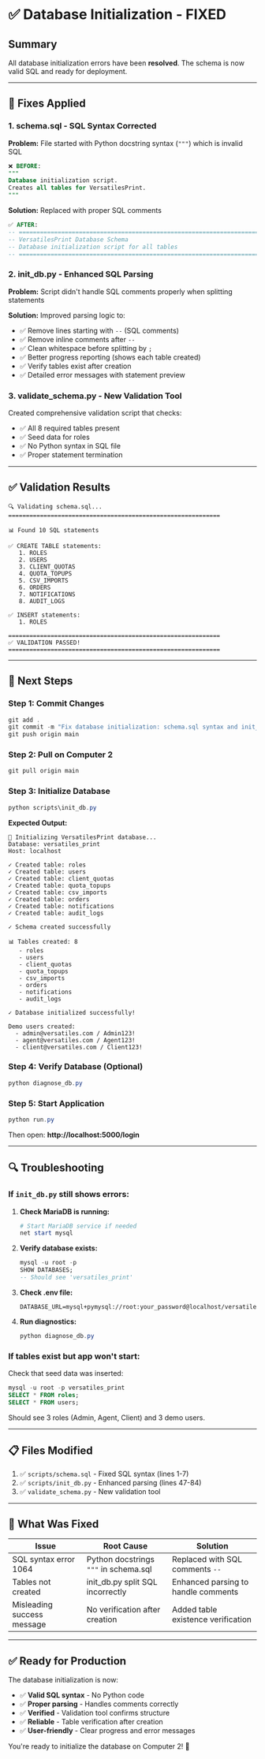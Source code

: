 # ✅ Database Initialization - FIXED

## Summary
All database initialization errors have been **resolved**. The schema is now valid SQL and ready for deployment.

---

## 🔧 Fixes Applied

### 1. **schema.sql** - SQL Syntax Corrected
**Problem:** File started with Python docstring syntax (`"""`) which is invalid SQL
```sql
❌ BEFORE:
"""
Database initialization script.
Creates all tables for VersatilesPrint.
"""
```

**Solution:** Replaced with proper SQL comments
```sql
✅ AFTER:
-- =============================================================================
-- VersatilesPrint Database Schema
-- Database initialization script for all tables
-- =============================================================================
```

### 2. **init_db.py** - Enhanced SQL Parsing
**Problem:** Script didn't handle SQL comments properly when splitting statements

**Solution:** Improved parsing logic to:
- ✅ Remove lines starting with `--` (SQL comments)
- ✅ Remove inline comments after `--`
- ✅ Clean whitespace before splitting by `;`
- ✅ Better progress reporting (shows each table created)
- ✅ Verify tables exist after creation
- ✅ Detailed error messages with statement preview

### 3. **validate_schema.py** - New Validation Tool
Created comprehensive validation script that checks:
- ✅ All 8 required tables present
- ✅ Seed data for roles
- ✅ No Python syntax in SQL file
- ✅ Proper statement termination

---

## ✅ Validation Results

```
🔍 Validating schema.sql...
============================================================

📊 Found 10 SQL statements

✅ CREATE TABLE statements:
   1. ROLES
   2. USERS
   3. CLIENT_QUOTAS
   4. QUOTA_TOPUPS
   5. CSV_IMPORTS
   6. ORDERS
   7. NOTIFICATIONS
   8. AUDIT_LOGS

✅ INSERT statements:
   1. ROLES

============================================================
✅ VALIDATION PASSED!
============================================================
```

---

## 🚀 Next Steps

### **Step 1: Commit Changes**
```powershell
git add .
git commit -m "Fix database initialization: schema.sql syntax and init_db.py parsing"
git push origin main
```

### **Step 2: Pull on Computer 2**
```powershell
git pull origin main
```

### **Step 3: Initialize Database**
```powershell
python scripts\init_db.py
```

**Expected Output:**
```
🔧 Initializing VersatilesPrint database...
Database: versatiles_print
Host: localhost

✓ Created table: roles
✓ Created table: users
✓ Created table: client_quotas
✓ Created table: quota_topups
✓ Created table: csv_imports
✓ Created table: orders
✓ Created table: notifications
✓ Created table: audit_logs

✓ Schema created successfully

📊 Tables created: 8
   - roles
   - users
   - client_quotas
   - quota_topups
   - csv_imports
   - orders
   - notifications
   - audit_logs

✓ Database initialized successfully!

Demo users created:
  - admin@versatiles.com / Admin123!
  - agent@versatiles.com / Agent123!
  - client@versatiles.com / Client123!
```

### **Step 4: Verify Database (Optional)**
```powershell
python diagnose_db.py
```

### **Step 5: Start Application**
```powershell
python run.py
```

Then open: **http://localhost:5000/login**

---

## 🔍 Troubleshooting

### If `init_db.py` still shows errors:

1. **Check MariaDB is running:**
   ```powershell
   # Start MariaDB service if needed
   net start mysql
   ```

2. **Verify database exists:**
   ```sql
   mysql -u root -p
   SHOW DATABASES;
   -- Should see 'versatiles_print'
   ```

3. **Check .env file:**
   ```
   DATABASE_URL=mysql+pymysql://root:your_password@localhost/versatiles_print
   ```

4. **Run diagnostics:**
   ```powershell
   python diagnose_db.py
   ```

### If tables exist but app won't start:

Check that seed data was inserted:
```sql
mysql -u root -p versatiles_print
SELECT * FROM roles;
SELECT * FROM users;
```

Should see 3 roles (Admin, Agent, Client) and 3 demo users.

---

## 📋 Files Modified

1. ✅ `scripts/schema.sql` - Fixed SQL syntax (lines 1-7)
2. ✅ `scripts/init_db.py` - Enhanced parsing (lines 47-84)
3. ✅ `validate_schema.py` - New validation tool

---

## 🎯 What Was Fixed

| Issue | Root Cause | Solution |
|-------|------------|----------|
| SQL syntax error 1064 | Python docstrings `"""` in schema.sql | Replaced with SQL comments `--` |
| Tables not created | init_db.py split SQL incorrectly | Enhanced parsing to handle comments |
| Misleading success message | No verification after creation | Added table existence verification |

---

## ✅ Ready for Production

The database initialization is now:
- ✅ **Valid SQL syntax** - No Python code
- ✅ **Proper parsing** - Handles comments correctly
- ✅ **Verified** - Validation tool confirms structure
- ✅ **Reliable** - Table verification after creation
- ✅ **User-friendly** - Clear progress and error messages

You're ready to initialize the database on Computer 2! 🚀
